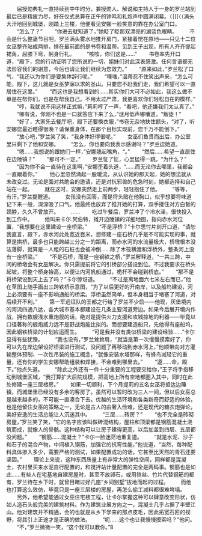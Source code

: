　　届授勋典礼一直持续到中午时分，兼授勋人、解说和主持人于一身的罗兰站到最后已是精疲力尽，好在仪式总算在正午的钟鸣和礼炮声中圆满闭幕。（［[[〈（满头大汗地回到城堡，刚踏上三楼，他便看见安娜一脸笑意的靠在办公室门口。
　　“怎么了？”
　　“你进去就知道了，”她眨了眨那双漂亮的湖蓝色眼睛。
　　不会是什么整蛊节目吧，罗兰满头雾水地推开房门，紧接着愣在原地——只见十二位女巫整齐站成两排，排在最前面的是书卷和温蒂。见到王子出现，所有人齐齐提起裙角，屈膝下弯，躬身行礼。
　　“咳咳，你们这是……”
　　书卷率先开口道，“殿下，您的行动证明了您所说的一切，姐妹们对此深表感激。任何言语都无法形容我们的谢意，今后也请让我们继续为您效力。”
　　“原来如此，”罗兰松了口气，“我还以为你们是要集体辞行呢。”
　　“噗嗤，”温蒂忍不住笑出声来，“怎么可能，殿下，这儿就是女巫梦寐以求的圣山。只要您不赶我们走，我们希望可以一直居住在这里。”
　　“而这也是我想看到的……其实你们大可不必如此，我这么做不单是在帮你们，也是在帮我自己。不用太过严肃，我更喜欢你们轻松自在的模样。”
　　“哼，我就说不用这样正式嘛，”莉莉哼了一声，“看吧，他还嫌我们太认真了。”
　　“哪有说，你刚不也是一口就答应下来了么，”谜月低声嘟囔道，“叛徒！”
　　“好了，大家先去餐厅吧，殿下还要换衣服，”书卷无奈地扶住额头，“对了，听安娜您最近睡得很晚？请保重身体，在那个目标实现前，您千万不能倒下。”
　　“放心吧，”罗兰笑了笑，“我身体好得很呢。”
　　女巫们鱼贯而出后，办公室里只剩下了他和安娜。
　　“怎么，你也要向我表示感谢吗？”罗兰逗她道。
　　“嗯……我想说的跟她们一样，”安娜翘起嘴角，“。”
　　“然后……希望一直居住在边陲镇？”
　　“那可不一定。”
　　罗兰怔了怔，心里猛得一跳，“为什么？”
　　“因为你不会一直待在这里啊，”安娜歪着头道，“……而无论你去哪里，我都会一直跟着你。”
　　他心里忽然涌起一股暖流，从认识她的那天起，她的想法就从未改变过。无论是面对共助会的邀请，还是对抗邪兽的危急时刻，她都选择和自己站在一起。
　　就在这时，安娜突然走上前两步，轻轻抱住了他。
　　“等等，有汗。”罗兰提醒道。
　　女孩没有回答，而是将头贴在他胸口，似乎想要将味道记下来一般，深深吸了口气。他最终也放弃了推开她的打算，双手搂住对方白皙的颈脖，久久不曾放开。
　　……
　　吃过午餐后，罗兰冲了个冷水澡，很快投入到工作中。
　　他叫来卡尔.梵伯特，摊开边陲镇的详细地图，指向赤水河位置，“我想要在这里建设一座桥梁。”
　　“不是浮桥？”卡尔思忖片刻开口道，“请恕我直言，殿下，赤水河此处宽近百米，想修建一座石桥几乎是不可能实现的事，就算是拱桥，最多也只能跨越三分之一的距离，而赤水河的水流量极大，桥墩根本没法落脚，就算是一人粗的石桩也会被冲倒……除了木筏横渡和浮桥外，整条河上没有一座桥梁。”
　　“不是石桥，而是一座钢铁之桥，”罗兰解释道，“一共三跨，中间的桥墩会有女巫解决。你只需提前将它的引桥部分搭设到位。不过我要求在桥头起坡，将整个桥身抬高，以便让内河帆船通过，桅杆不会碰到桥底。”
　　“那不是将桥架设到天上去了吗？”卡尔惊讶道。
　　“不过是离地面六七米左右而已，”他在草图上随手画出三跨铁桥示意图，“为了以后更好的开南岸，以及船坞建设，河上必须要有一座不影响通船的桥梁。浮桥虽然简单，但本身相当于堵塞了河道，对后续开不利。”
　　第一军远征队的王都之行给了罗兰不少启——他现，灰堡境内的河流四通八达，各大城市基本都建设在几条主要河道旁边。如果今后展开境内作战，拥有数艘浅水重炮舰的话，绝对是提供火力支援和攻城掠地的利器——毕竟以口径著称的舰炮威力远不是野战炮能比拟的。而想要建造船只，先他得有座船坞，因此钢铁桥梁的计划应运而生。
　　“可是我并没有类似桥梁的建设经验……”卡尔显得有些犹豫。
　　“我也没有，”罗兰耸耸肩，“就当是第一次慢慢摸索好了，你可以先在岸边架设好桥梁进行测试，没问题了再移动到赤水河上，”他顺带向对方灌输整体预制、一次性吊装的施工概念，“就像安装水塔那样，有蜂鸟减轻它的重量，还有你的学生安娜帮助组装和焊接，不会难到哪里去。”
　　“遵……命，殿下。”他点头道。
　　“除此之外还有一件十分重要的工程要交给你，”王子将手指移动到城堡区域，“我打算扩大后院规模，把高地上所有空地都圈入其中，同时在此处修建一座三层楼房。”
　　如果一切顺利，下个月提莉的五名女巫将抵达边陲镇，而城堡里已经没有多余的客房了。虽然可以暂时改为三人一间，但以后女巫总是越来越多的，不可能一直凑合下去。优越的生活环境和各类新奇而舒适的体验，也是他留住女巫的策略之一，无论是古人的由奢入俭难，还是现代的糖衣炮弹论，美好安逸的生活总能让人沉迷其中。
　　“三层……砖房？”
　　“也不完全是砖砌房屋，”罗兰笑了笑，“它的名字应该叫做砖混结构，屋柱和顶梁都是钢筋混凝土浇筑而成，就像人的骨骼。这种结构可以让房子建得更高，以后加盖到四层、五层都没问题。”
　　“钢筋……混凝土？”卡尔一脸迷茫地重复道。
　　“就是水泥、沙子和石子的混合产物，中间植入钢筋，加强它的抗弯性能，”他说道，“当然，每种配料具体掺入多少，需要严格的测试，如果配置成功的话，它甚至比天然的青石还要坚固。”
　　理论上来说，这种东西质量上有非常大的弹性空间，同样都是混凝土，农村里买来水泥自行配置的，和搅拌站计量配置的完全是两码事。钢筋也是如此……有些人在宅基地自建房屋时，甚至不放卵石，或用铁丝、竹片代替钢筋的都有，罗兰待在乡下时，就曾目睹过好几座“乡间别墅”拔地而起的过程。
　　而他也打算这么效仿，毕竟只是一座三层楼的房屋，再怎么偷工减料都很难垮塌。
　　另外，他希望能通过女巫住宅楼工程，让卡尔掌握这种可以肆意改变形状，仿如人造石头般完美的建筑材料。作为建筑业展方向之一，混凝土几乎占据了半壁江山。他对建筑并不精通，会的也就是从乡下学来的那点皮毛，因此拓宽石匠的视野，将其引上正途才是正确的做法。
　　“呃……这个也让我慢慢摸索吗？”他问。
　　“不，”罗兰微微一笑，“这个我可以教你。”8
　　